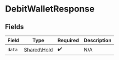 # DebitWalletResponse


## Fields

| Field                                      | Type                                       | Required                                   | Description                                |
| ------------------------------------------ | ------------------------------------------ | ------------------------------------------ | ------------------------------------------ |
| `data`                                     | [Shared\Hold](../../Models/Shared/Hold.md) | :heavy_check_mark:                         | N/A                                        |